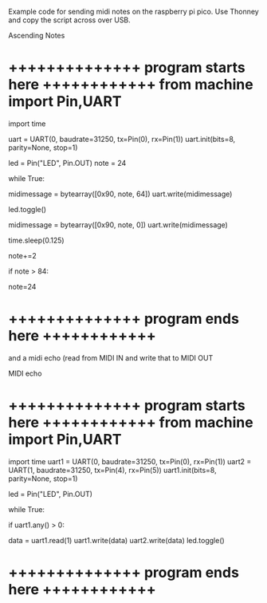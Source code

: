 
Example code for sending midi notes on the raspberry pi pico. Use Thonney and copy the script across over USB. 

Ascending Notes
# ++++++++++++++ program starts here ++++++++++++ from machine import Pin,UART
import time

uart = UART(0, baudrate=31250, tx=Pin(0), rx=Pin(1)) uart.init(bits=8, parity=None, stop=1)

led = Pin("LED", Pin.OUT) note = 24

while True:

midimessage = bytearray([0x90, note, 64]) uart.write(midimessage)

led.toggle()

midimessage = bytearray([0x90, note, 0]) uart.write(midimessage)

time.sleep(0.125)

note+=2

if note > 84:

note=24
# ++++++++++++++ program ends here ++++++++++++

and a midi echo (read from MIDI IN and write that to MIDI OUT 

MIDI echo
# ++++++++++++++ program starts here ++++++++++++ from machine import Pin,UART
import time
uart1 = UART(0, baudrate=31250, tx=Pin(0), rx=Pin(1)) uart2 = UART(1, baudrate=31250, tx=Pin(4), rx=Pin(5)) uart1.init(bits=8, parity=None, stop=1)

led = Pin("LED", Pin.OUT)

while True:

if uart1.any() > 0:

data = uart1.read(1) uart1.write(data) uart2.write(data) led.toggle()

# ++++++++++++++ program ends here ++++++++++++

